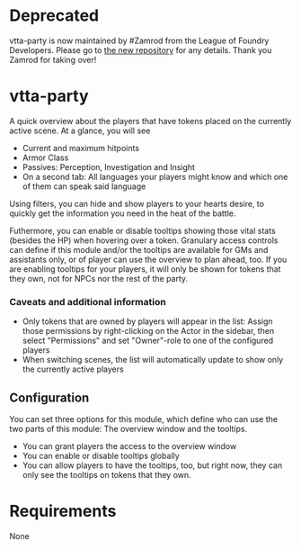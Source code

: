 # Deprecated

vtta-party is now maintained by #Zamrod from the League of Foundry Developers. Please go to [the new repository](https://github.com/League-of-Foundry-Developers/party-overview) for any details. Thank you Zamrod for taking over!

# vtta-party

A quick overview about the players that have tokens placed on the currently active scene. At a glance, you will see

- Current and maximum hitpoints
- Armor Class
- Passives: Perception, Investigation and Insight
- On a second tab: All languages your players might know and which one of them can speak said language

Using filters, you can hide and show players to your hearts desire, to quickly get the information you need in the heat of the battle.

Futhermore, you can enable or disable tooltips showing those vital stats (besides the HP) when hovering over a token. Granulary access
controls can define if this module and/or the tooltips are available for GMs and assistants only, or of player can use the overview
to plan ahead, too. If you are enabling tooltips for your players, it will only be shown for tokens that they own, not for NPCs nor the rest of the party.

### Caveats and additional information

- Only tokens that are owned by players will appear in the list: Assign those permissions by right-clicking on the Actor in the sidebar, then select "Permissions" and set "Owner"-role to one of the configured players
- When switching scenes, the list will automatically update to show only the currently active players

## Configuration

You can set three options for this module, which define who can use the two parts of this module: The overview window and the tooltips.

- You can grant players the access to the overview window
- You can enable or disable tooltips globally
- You can allow players to have the tooltips, too, but right now, they can only see the tooltips on tokens that they own.

# Requirements

None
